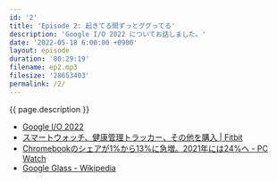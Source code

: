 ```yaml
---
id: '2'
title: 'Episode 2: 起きてる間ずっとググってる'
description: 'Google I/O 2022 についてお話しました。'
date: '2022-05-18 6:00:00 +0900'
layout: episode
duration: '00:29:19'
filename: ep2.mp3
filesize: '28653403'
permalink: /2/
---
```


{{ page.description }}

- [Google I/O 2022](https://io.google/2022/intl/ja/)
- [スマートウォッチ、健康管理トラッカー、その他を購入 \| Fitbit](https://www.fitbit.com/global/jp/products?utm_medium=sem&utm_source=google&utm_campaign=JP_PF_ROAS&gclid=CjwKCAjw7IeUBhBbEiwADhiEMV941XUujKlptoUewcyc5SGO-Jp8cnagJYVV4mdJmGpgDFkIh0I9wBoCHuEQAvD_BwE&gclsrc=aw.ds)
- [Chromebookのシェアが1%から13%に急増。2021年には24%へ - PC Watch](https://pc.watch.impress.co.jp/docs/news/1284496.html)
- [Google Glass - Wikipedia](https://ja.wikipedia.org/wiki/Google_Glass)
